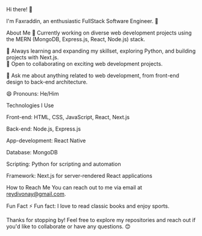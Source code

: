 Hi there! 👋

I'm Faxraddin, an enthusiastic FullStack Software Engineer. 🚀

About Me
🔭 Currently working on diverse web development projects using the MERN (MongoDB, Express.js, React, Node.js) stack.  

🌱 Always learning and expanding my skillset, exploring Python, and building projects with Next.js.                                                                                   
👯 Open to collaborating on exciting web development projects.

💬 Ask me about anything related to web development, from front-end design to back-end architecture.

😄 Pronouns: He/Him

Technologies I Use

Front-end: HTML, CSS, JavaScript, React, Next.js


Back-end: Node.js, Express.js

App-development: React Native

Database: MongoDB

Scripting: Python for scripting and automation

Framework: Next.js for server-rendered React applications

How to Reach Me
You can reach out to me via email at reydivonay@gmail.com.

Fun Fact
⚡ Fun fact: I love to read classic books and enjoy sports.

Thanks for stopping by! Feel free to explore my repositories and reach out if you'd like to collaborate or have any questions. 😊
